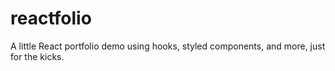 # reactfolio
A little React portfolio demo using hooks, styled components, and more, just for the kicks.
